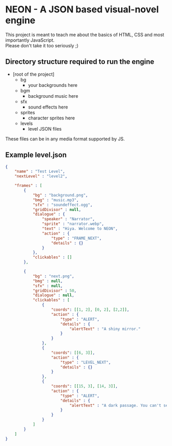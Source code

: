 # NEON - A JSON based visual-novel engine
This project is meant to teach me about the basics of HTML, CSS and most importantly JavaScript.  
Please don't take it too seriously ;)

## Directory structure required to run the engine
- [root of the project]
    - bg
        - your backgrounds here
    - bgm
        - background music here
    - sfx
        - sound effects here
    - sprites
        - character sprites here
    - levels
        - level JSON files

These files can be in any media format supported by JS.

## Example level.json
```json
{
    "name" : "Test Level",
    "nextLevel" : "level2",

    "frames" : [
        {
            "bg" : "background.png",
            "bmg" : "music.mp3",
            "sfx" : "soundeffect.ogg",
            "gridDivisor" : null,
            "dialogue" : {
                "speaker" : "Narrator",
                "sprite" : "narrator.webp",
                "text" : "Hiya. Welcome to NEON",
                "action" : {
                    "type" : "FRAME_NEXT",
                    "details" : {}
                }
            },
            "clickables" : []
        },

        {
            "bg" : "next.png",
            "bmg" : null,
            "sfx" : null,
            "gridDivisor" : 50,
            "dialogue" : null,
            "clickables" : [
                {
                    "coords": [[1, 2], [0, 2], [2,2]],
                    "action" : {
                        "type" : "ALERT",
                        "details" : {
                            "alertText" : "A shiny mirror."
                        }
                    }
                },
                {
                    "coords": [[6, 3]],
                    "action" : {
                        "type" : "LEVEL_NEXT",
                        "details" : {}
                    }
                },
                {
                    "coords": [[15, 3], [14, 3]],
                    "action" : {
                        "type" : "ALERT",
                        "details" : {
                            "alertText" : "A dark passage. You can't see where it ends."
                        }
                    }
                }
            ]
        }
    ]
}
```
